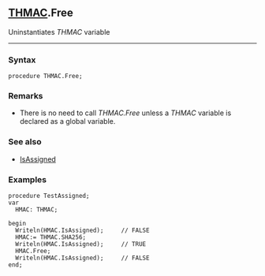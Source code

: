 ## [THMAC](../thmac.md).Free

Uninstantiates *THMAC* variable

---
### Syntax
```delphi
procedure THMAC.Free;
```

### Remarks

*   There is no need to call *THMAC.Free* unless a *THMAC* variable is declared as a global variable.

### See also

*   [IsAssigned](isassigned.md)

### Examples
```delphi
procedure TestAssigned;
var
  HMAC: THMAC;

begin
  Writeln(HMAC.IsAssigned);     // FALSE
  HMAC:= THMAC.SHA256;
  Writeln(HMAC.IsAssigned);     // TRUE
  HMAC.Free;
  Writeln(HMAC.IsAssigned);     // FALSE
end;
```
